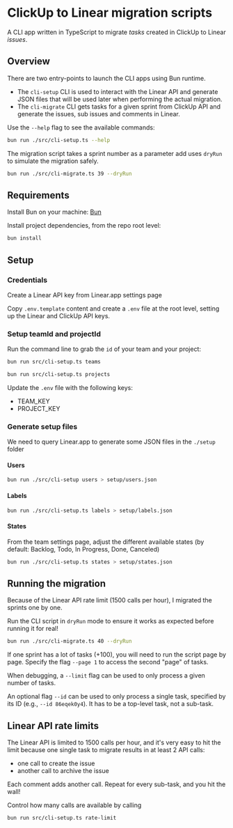 # ClickUp to Linear migration scripts

A CLI app written in TypeScript to migrate _tasks_ created in ClickUp to Linear _issues_.

## Overview

There are two entry-points to launch the CLI apps using Bun runtime.

- The `cli-setup` CLI is used to interact with the Linear API and generate JSON files that will be used later when performing the actual migration.
- The `cli-migrate` CLI gets tasks for a given sprint from ClickUp API and generate the issues, sub issues and comments in Linear.

Use the `--help` flag to see the available commands:

```sh
bun run ./src/cli-setup.ts --help
```

The migration script takes a sprint number as a parameter add uses `dryRun` to simulate the migration safely.

```sh
bun run ./src/cli-migrate.ts 39 --dryRun
```

## Requirements

Install Bun on your machine: [Bun](https://bun.sh)

Install project dependencies, from the repo root level:

```bash
bun install
```

## Setup

### Credentials

Create a Linear API key from Linear.app settings page

Copy `.env.template` content and create a `.env` file at the root level, setting up the Linear and ClickUp API keys.

### Setup teamId and projectId

Run the command line to grab the `id` of your team and your project:

```sh
bun run src/cli-setup.ts teams
```

```sh
bun run src/cli-setup.ts projects
```

Update the `.env` file with the following keys:

- TEAM_KEY
- PROJECT_KEY

### Generate setup files

We need to query Linear.app to generate some JSON files in the `./setup` folder

#### Users

```sh
bun run ./src/cli-setup users > setup/users.json
```

#### Labels

```sh
bun run ./src/cli-setup.ts labels > setup/labels.json
```

#### States

From the team settings page, adjust the different available states (by default: Backlog, Todo, In Progress, Done, Canceled)

```sh
bun run ./src/cli-setup.ts states > setup/states.json
```

## Running the migration

Because of the Linear API rate limit (1500 calls per hour), I migrated the sprints one by one.

Run the CLI script in `dryRun` mode to ensure it works as expected before running it for real!

```sh
bun run ./src/cli-migrate.ts 40 --dryRun
```

If one sprint has a lot of tasks (+100), you will need to run the script page by page. Specify the flag `--page 1` to access the second "page" of tasks.

When debugging, a `--limit` flag can be used to only process a given number of tasks.

An optional flag `--id` can be used to only process a single task, specified by its ID (e.g., `--id 86eqek0y4`). It has to be a top-level task, not a sub-task.

## Linear API rate limits

The Linear API is limited to 1500 calls per hour, and it's very easy to hit the limit because one single task to migrate results in at least 2 API calls:

- one call to create the issue
- another call to archive the issue

Each comment adds another call.
Repeat for every sub-task, and you hit the wall!

Control how many calls are available by calling

```sh
bun run src/cli-setup.ts rate-limit
```
